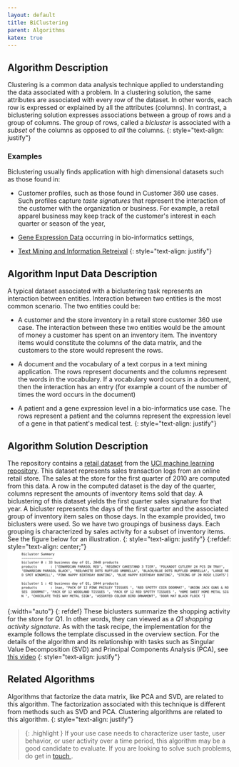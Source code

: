 ```yaml
---
layout: default
title: BiClustering
parent: Algorithms
katex: true
---
```

## Algorithm Description
Clustering is a common data analysis technique applied to understanding the data associated with a problem. In a clustering solution, the same attributes are associated with every row of the dataset. In other words, each row is expressed or explained by all the attributes (columns). In contrast, a biclustering solution expresses associations between a group of rows and a group of columns. The group of rows, called a _blcluster_ is associated with a _subset_ of the columns as opposed to _all_ the columns.
{: style="text-align: justify"} 
### Examples
Biclustering usually finds application with high dimensional datasets such as those found in:
* Customer profiles, such as those found in Customer 360 use cases. Such profiles capture _taste signatures_ that represent the interaction of the customer with the organization or business. For example, a retail apparel business may keep track of the customer's interest in each quarter or season of the year,

* [Gene Expression Data](https://academic.oup.com/bib/article/20/4/1450/4911545) occurring in bio-informatics settings,

* [Text Mining and Information Retreival](https://scikit-learn.org/stable/auto_examples/bicluster/plot_bicluster_newsgroups.html)
{: style="text-align: justify"} 


## Algorithm Input Data Description
A typical dataset associated with a biclustering task represents an interaction between entities. Interaction between two entities is the most common scenario. The two entities could be:

* A customer and the store inventory in a retail store customer 360 use case. The interaction between these two entities would be the amount of money a customer has spent on an inventory item. The inventory items would constitute the columns of the data matrix, and the customers to the store would represent the rows.

* A document and the vocabulary of a text corpus in a text mining application. The rows represent documents and the columns represent the words in the vocabulary. If a vocabulary word occurs in a document, then the interaction has an entry (for example a count of the number of times the word occurs in the document)

* A patient and a gene expression level in a bio-informatics use case. The rows represent a patient and the columns represent the expression level of a gene in that patient's medical test.
 {: style="text-align: justify"} 


## Algorithm Solution Description
The repository contains a [retail dataset](https://archive.ics.uci.edu/dataset/502/online+retail+ii) from the [UCI machine learning repository](https://archive.ics.uci.edu/). This dataset represents sales transaction logs from an online retail store. The sales at the store for the first quarter of 2010 are computed from this data. A row in the computed dataset is the day of the quarter, columns represent the amounts of inventory items sold that day. A biclustering of this dataset yields the first quarter sales signature for that year. A bicluster represents the days of the first quarter and the associated group of inventory item sales on those days. In the example provided, two biclusters were used. So we have two groupings of business days. Each grouping is characterized by sales activity for a subset of inventory items. See the figure below for an illustration.
{: style="text-align: justify"}
{:refdef: style="text-align: center;"}
![Biclusters on Shopping Days of Q1 2010](../../assets/images/biclusters_algorithmic_description.png){:width="auto"}
{: refdef}
These biclusters summarize the shopping activity for the store for Q1. In other words, they can viewed as a _Q1 shopping activity signature_. As with the task recipe, the implementation for the example follows the template discussed in the overview section. For the details of the algorithm and its relationship with tasks such as Singular Value Decomposition (SVD) and Principal Components Analysis (PCA), see [this video](https://www.youtube.com/watch?v=mnDC6hWWbwY&t=311s)
{: style="text-align: justify"} 


## Related Algorithms
Algorithms that factorize the data matrix, like PCA and SVD, are related to this algorithm. The factorization associated with this technique is different from methods such as SVD and PCA. Clustering algorithms are related to this algorithm.
 {: style="text-align: justify"} 

> {: .highlight }
If your use case needs to characterize user taste, user behavior, or user activity over a time period, this algorithm may be a good candidate to evaluate. If you are looking to solve such problems, do get in <a href="https://calendly.com/rajiv-sambasivan/30min"> touch </a>.


 

